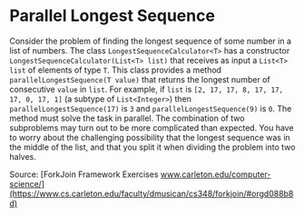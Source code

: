 # Parallel Longest Sequence

Consider the problem of finding the longest sequence of some number in a list of numbers. 
The class `LongestSequenceCalculator<T>` has a constructor `LongestSequenceCalculator(List<T> list)` that receives as 
input a `List<T> list` of elements of type `T`. This class provides a method `parallelLongestSequence(T value)` that returns 
the longest number of consecutive `value` in `list`.
For example, if `list` is `[2, 17, 17, 8, 17, 17, 17, 0, 17, 1]` (a subtype of `List<Integer>`) then `parallelLongestSequence(17)` 
is `3` and `parallelLongestSequence(9)` is `0`. The method must solve the task in parallel.
The combination of two subproblems may turn out to be more complicated than expected.
You have to worry about the challenging possibility that the longest sequence was in the middle of the list, 
and that you split it when dividing the problem into two halves. 

Source: [ForkJoin Framework Exercises www.carleton.edu/computer-science/](https://www.cs.carleton.edu/faculty/dmusican/cs348/forkjoin/#orgd088b8d)